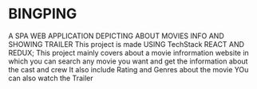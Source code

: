# BINGPING
A SPA WEB APPLICATION DEPICTING ABOUT MOVIES INFO AND SHOWING TRAILER 
This project is made USING TechStack REACT AND REDUX;
This project mainly covers about a movie infrormation website in which you can search any movie you want and get the information about the cast and crew 
It also include Rating and Genres about the movie
YOu can also watch the Trailer
